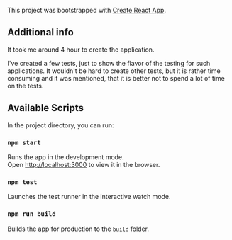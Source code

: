 This project was bootstrapped with [Create React App](https://github.com/facebook/create-react-app).

## Additional info

It took me around 4 hour to create the application.

I've created a few tests, just to show the flavor of the testing for such applications. It wouldn't be hard to create other tests, but it is rather time consuming and it was mentioned, that it is better not to spend a lot of time on the tests.

## Available Scripts

In the project directory, you can run:

### `npm start`

Runs the app in the development mode.<br />
Open [http://localhost:3000](http://localhost:3000) to view it in the browser.

### `npm test`

Launches the test runner in the interactive watch mode.<br />

### `npm run build`

Builds the app for production to the `build` folder.<br />
